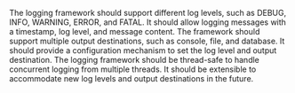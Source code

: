 The logging framework should support different log levels, such as DEBUG, INFO, WARNING, ERROR, and FATAL.
It should allow logging messages with a timestamp, log level, and message content.
The framework should support multiple output destinations, such as console, file, and database.
It should provide a configuration mechanism to set the log level and output destination.
The logging framework should be thread-safe to handle concurrent logging from multiple threads.
It should be extensible to accommodate new log levels and output destinations in the future.

